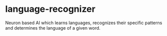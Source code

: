 # language-recognizer
Neuron based AI which learns languages, recognizes their specific patterns and determines the language of a given word.
